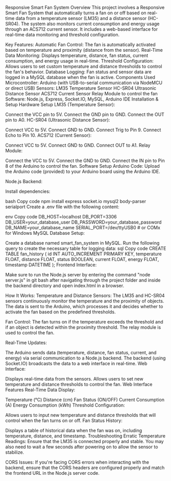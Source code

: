 Responsive Smart Fan System
Overview
This project involves a Responsive Smart Fan System that automatically turns a fan on or off based on real-time data from a temperature sensor (LM35) and a distance sensor (HC-SR04). The system also monitors current consumption and energy usage through an ACS712 current sensor. It includes a web-based interface for real-time data monitoring and threshold configuration.

Key Features:
Automatic Fan Control: The fan is automatically activated based on temperature and proximity (distance from the sensor).
Real-Time Data Monitoring: Displays temperature, distance, fan status, current consumption, and energy usage in real-time.
Threshold Configuration: Allows users to set custom temperature and distance thresholds to control the fan's behavior.
Database Logging: Fan status and sensor data are logged in a MySQL database when the fan is active.
Components Used
Microcontroller: Arduino (with USB-to-serial communication via NodeMCU or direct USB)
Sensors:
LM35 Temperature Sensor
HC-SR04 Ultrasonic Distance Sensor
ACS712 Current Sensor
Relay Module to control the fan
Software: Node.js, Express, Socket.IO, MySQL, Arduino IDE
Installation & Setup
Hardware Setup
LM35 (Temperature Sensor):

Connect the VCC pin to 5V.
Connect the GND pin to GND.
Connect the OUT pin to A0.
HC-SR04 (Ultrasonic Distance Sensor):

Connect VCC to 5V.
Connect GND to GND.
Connect Trig to Pin 9.
Connect Echo to Pin 10.
ACS712 (Current Sensor):

Connect VCC to 5V.
Connect GND to GND.
Connect OUT to A1.
Relay Module:

Connect the VCC to 5V.
Connect the GND to GND.
Connect the IN pin to Pin 8 of the Arduino to control the fan.
Software Setup
Arduino Code: Upload the Arduino code (provided) to your Arduino board using the Arduino IDE.

Node.js Backend:

Install dependencies:

bash
Copy code
npm install express socket.io mysql2 body-parser serialport
Create a .env file with the following content:

env
Copy code
DB_HOST=localhost
DB_PORT=3306
DB_USER=your_database_user
DB_PASSWORD=your_database_password
DB_NAME=your_database_name
SERIAL_PORT=/dev/ttyUSB0  # or COMx for Windows
MySQL Database Setup:

Create a database named smart_fan_system in MySQL.
Run the following query to create the necessary table for logging data:
sql
Copy code
CREATE TABLE fan_history (
    id INT AUTO_INCREMENT PRIMARY KEY,
    temperature FLOAT,
    distance FLOAT,
    status BOOLEAN,
    current FLOAT,
    energy FLOAT,
    timestamp DATETIME
);
Frontend Interface:

Make sure to run the Node.js server by entering the command "node server.js" in git bash after navigating through the project folder and inside the backend directory and open index.html in a browser.

How It Works:
Temperature and Distance Sensors: The LM35 and HC-SR04 sensors continuously monitor the temperature and the proximity of objects. The data is sent to the Arduino, which processes it and decides whether to activate the fan based on the predefined thresholds.

Fan Control: The fan turns on if the temperature exceeds the threshold and if an object is detected within the proximity threshold. The relay module is used to control the fan.

Real-Time Updates:

The Arduino sends data (temperature, distance, fan status, current, and energy) via serial communication to a Node.js backend.
The backend (using Socket.IO) broadcasts the data to a web interface in real-time.
Web Interface:

Displays real-time data from the sensors.
Allows users to set new temperature and distance thresholds to control the fan.
Web Interface Features
Real-Time Data Display:

Temperature (°C)
Distance (cm)
Fan Status (ON/OFF)
Current Consumption (A)
Energy Consumption (kWh)
Threshold Configuration:

Allows users to input new temperature and distance thresholds that will control when the fan turns on or off.
Fan Status History:

Displays a table of historical data when the fan was on, including temperature, distance, and timestamp.
Troubleshooting
Erratic Temperature Readings: Ensure that the LM35 is connected properly and stable. You may also need to wait a few seconds after powering on to allow the sensor to stabilize.

CORS Issues: If you're facing CORS errors when interacting with the backend, ensure that the CORS headers are configured properly and match the frontend URL in the Node.js server code.